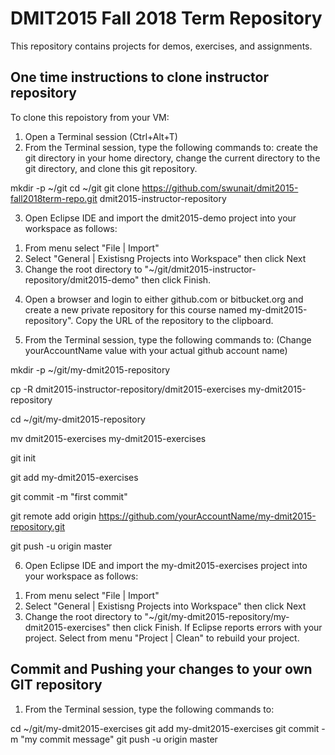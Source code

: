 # DMIT2015 Fall 2018 Term Repository
This repository contains projects for demos, exercises, and assignments.

One time instructions to clone instructor repository
----------------------------------------------------
To clone this repoistory from your VM:
1. Open a Terminal session (Ctrl+Alt+T)
2. From the Terminal session, type the following commands to: create the git directory in your home directory, change the current directory to the git directory, and clone this git repository.

  mkdir -p ~/git
  cd ~/git
  git clone https://github.com/swunait/dmit2015-fall2018term-repo.git dmit2015-instructor-repository
  
3. Open Eclipse IDE and import the dmit2015-demo project into your workspace as follows:
  1) From menu select "File | Import"
  2) Select "General | Existisng Projects into Workspace" then click Next
  3) Change the root directory to "~/git/dmit2015-instructor-repository/dmit2015-demo" then click Finish.
  
4. Open a browser and login to either github.com or bitbucket.org and create a new private repository for this course named my-dmit2015-repository". Copy the URL of the repository to the clipboard.

5. From the Terminal session, type the following commands to: (Change yourAccountName value with your actual github account name)

  mkdir -p ~/git/my-dmit2015-repository
  
  cp -R dmit2015-instructor-repository/dmit2015-exercises my-dmit2015-repository
  
  cd ~/git/my-dmit2015-repository
  
  mv dmit2015-exercises my-dmit2015-exercises
  
  git init
  
  git add my-dmit2015-exercises
  
  git commit -m "first commit"
  
  git remote add origin https://github.com/yourAccountName/my-dmit2015-repository.git
  
  git push -u origin master
    
6. Open Eclipse IDE and import the my-dmit2015-exercises project into your workspace as follows:
  1) From menu select "File | Import"
  2) Select "General | Existisng Projects into Workspace" then click Next
  3) Change the root directory to "~/git/my-dmit2015-repository/my-dmit2015-exercises" then click Finish. If Eclipse reports errors with your project. Select from menu "Project | Clean" to rebuild your project.
    
Commit and Pushing your changes to your own GIT repository
----------------------------------------------------------
1. From the Terminal session, type the following commands to: 

  cd ~/git/my-dmit2015-exercises
  git add my-dmit2015-exercises
  git commit -m "my commit message"
  git push -u origin master
  
